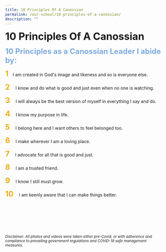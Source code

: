 ```yaml
---
title: 10 Principles Of A Canossian
permalink: /our-school/10-principles-of-a-canossian/
description: ""
---
```

<b><font size=6>10 Principles Of A Canossian</font></b>

<b><font size=5 color="#7daadf">10 Principles as a Canossian Leader I abide by:</font></b>

<font size=5 color="#eeac0d"><b>1</b></font>&emsp;I am created in God's image and likeness and so is everyone else.


<font size=5 color="#eeac0d"><b>2</b></font>&emsp; I know and do what is good and just even when no one is watching.

<font size=5 color="#eeac0d"><b>3</b></font>&emsp; I will always be the best version of myself in everything I say and do.

<font size=5 color="#eeac0d"><b>4</b></font>&emsp; I know my purpose in life.

<font size=5 color="#eeac0d"><b>5</b></font>&emsp; I belong here and I want others to feel belonged too.

<font size=5 color="#eeac0d"><b>6</b></font>&emsp; I make wherever I am a loving place.

<font size=5 color="#eeac0d"><b>7</b></font>&emsp; I advocate for all that is good and just.

<font size=5 color="#eeac0d"><b>8</b></font>&emsp; I am a trusted friend.

<font size=5 color="#eeac0d"><b>9</b></font>&emsp; I know I still must grow.

<font size=5 color="#eeac0d"><b>10</b></font>&emsp; I am keenly aware that I can make things better.


<br><br><br><br><br><br>
<sup>_Disclaimer: All photos and videos were taken either pre-Covid, or with adherence and compliance to prevailing government regulations and COVID-19 safe management measures._</sup>